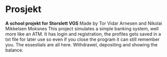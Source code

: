 # Prosjekt
**A school projekt for Storslett VGS**
Made by Tor Vidar Arnesen and Nikolai Mikkelsen Moksnes
This project simulates a simple banking system, well more like an ATM.
It has login and registration, the profiles gets saved in a txt file for later use so even if you close the program it can still remember you.
The essestials are all here. Withdrawel, depositing and showing the balance.
